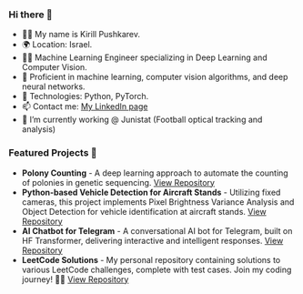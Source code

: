 ### Hi there 👋

- 👨‍💻 My name is Kirill Pushkarev.  
- 🌍 Location: Israel.  
- 👨‍💻 Machine Learning Engineer specializing in Deep Learning and Computer Vision.  
- 🚀 Proficient in machine learning, computer vision algorithms, and deep neural networks.  
- 🔧 Technologies: Python, PyTorch.  
- 📫 Contact me: [My LinkedIn page](https://www.linkedin.com/in/kirillpush/)  
- 🔭 I’m currently working @ Junistat (Football optical tracking and analysis)
### Featured Projects 🤖
- **Polony Counting** - A deep learning approach to automate the counting of polonies in genetic sequencing. [View Repository](https://github.com/kirill-push/polony-counting)
- **Python-based Vehicle Detection for Aircraft Stands** - Utilizing fixed cameras, this project implements Pixel Brightness Variance Analysis and Object Detection for vehicle identification at aircraft stands. [View Repository](https://github.com/kirill-push/object-detection-task)
- **AI Chatbot for Telegram** - A conversational AI bot for Telegram, built on HF Transformer, delivering interactive and intelligent responses. [View Repository](https://github.com/kirill-push/chatbot)
- **LeetCode Solutions** - My personal repository containing solutions to various LeetCode challenges, complete with test cases. Join my coding journey! 🚀💡 [View Repository](https://github.com/kirill-push/leetcode)
<!--
**kirill-push/kirill-push** is a ✨ _special_ ✨ repository because its `README.md` (this file) appears on your GitHub profile.
[AI Chatbot for Telegram](https://github.com/kirill-push/chatbot) and 
Here are some ideas to get you started:

- 🔭 I’m currently working on ...
- 🌱 I’m currently learning ...
- 👯 I’m looking to collaborate on ...
- 🤔 I’m looking for help with ...
- 💬 Ask me about ...
- 📫 How to reach me: ...
- 😄 Pronouns: ...
- ⚡ Fun fact: ...
-->

